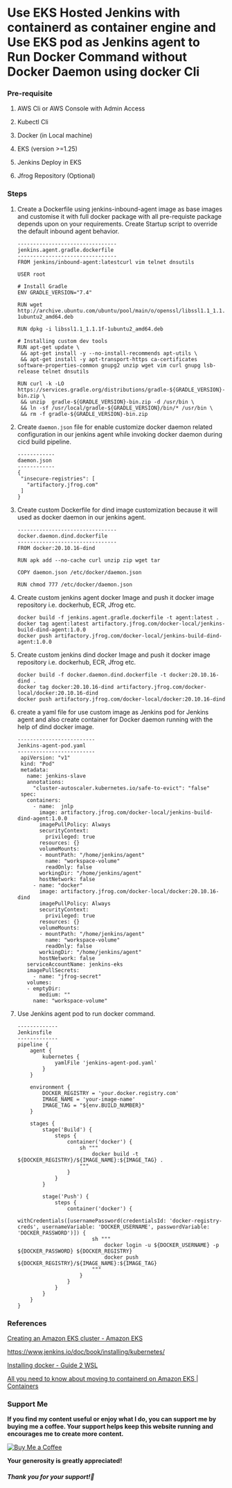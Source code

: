 # Use EKS Hosted Jenkins with containerd as container engine and Use EKS pod as Jenkins agent to Run Docker Command without Docker Daemon using docker Cli

### Pre-requisite

1. AWS Cli or AWS Console with Admin Access

2. Kubectl Cli 

3. Docker (in Local machine)

4. EKS (version >=1.25)

5. Jenkins Deploy in EKS

6. Jfrog Repository (Optional)

### Steps

1. Create a Dockerfile using jenkins-inbound-agent image as base images and customise it with full docker package with all pre-requiste package depends upon on your requirements. Create Startup script to override the default inbound agent behavior.

   ```
   --------------------------------
   jenkins.agent.gradle.dockerfile
   --------------------------------
   FROM jenkins/inbound-agent:latestcurl vim telnet dnsutils
   
   USER root
    
   # Install Gradle
   ENV GRADLE_VERSION="7.4"

   RUN wget http://archive.ubuntu.com/ubuntu/pool/main/o/openssl/libssl1.1_1.1.1f-1ubuntu2_amd64.deb

   RUN dpkg -i libssl1.1_1.1.1f-1ubuntu2_amd64.deb 
   
   # Installing custom dev tools 
   RUN apt-get update \
   	&& apt-get install -y --no-install-recommends apt-utils \
   	&& apt-get install -y apt-transport-https ca-certificates software-properties-common gnupg2 unzip wget vim curl gnupg lsb-release telnet dnsutils
   
   RUN curl -k -LO https://services.gradle.org/distributions/gradle-${GRADLE_VERSION}-bin.zip \ 
    && unzip  gradle-${GRADLE_VERSION}-bin.zip -d /usr/bin \
    && ln -sf /usr/local/gradle-${GRADLE_VERSION}/bin/* /usr/bin \
    && rm -f gradle-${GRADLE_VERSION}-bin.zip
   
   ```

2. Create `daemon.json` file for enable customize docker daemon related configuration in our jenkins agent while invoking docker daemon during cicd build pipeline.

   ```
   ------------
   daemon.json
   ------------
   {
    "insecure-registries": [
      "artifactory.jfrog.com"
    ]
   }
   
   ```

3. Create custom Dockerfile for dind image customization because it will used as docker daemon in our jenkins agent.
   
   ```
   --------------------------------
   docker.daemon.dind.dockerfile
   --------------------------------
   FROM docker:20.10.16-dind

   RUN apk add --no-cache curl unzip zip wget tar

   COPY daemon.json /etc/docker/daemon.json

   RUN chmod 777 /etc/docker/daemon.json
   
   ```

4. Create custom jenkins agent docker Image and push it docker image repository i.e. dockerhub, ECR, Jfrog etc.
   
   ```
   docker build -f jenkins.agent.gradle.dockerfile -t agent:latest . 
   docker tag agent:latest artifactory.jfrog.com/docker-local/jenkins-build-dind-agent:1.0.0
   docker push artifactory.jfrog.com/docker-local/jenkins-build-dind-agent:1.0.0

   ```

5. Create custom jenkins dind docker Image and push it docker image repository i.e. dockerhub, ECR, Jfrog etc.
   
   ```
   docker build -f docker.daemon.dind.dockerfile -t docker:20.10.16-dind . 
   docker tag docker:20.10.16-dind artifactory.jfrog.com/docker-local/docker:20.10.16-dind
   docker push artifactory.jfrog.com/docker-local/docker:20.10.16-dind

   ```

6. create a yaml file for use custom image as Jenkins pod for Jenkins agent and also create container for Docker daemon running with the help of dind docker image.
   
   ```
   -------------------------
   Jenkins-agent-pod.yaml
   -------------------------
    apiVersion: "v1"
    kind: "Pod"
    metadata:
      name: jenkins-slave
      annotations:
        "cluster-autoscaler.kubernetes.io/safe-to-evict": "false"
    spec:
      containers:
        - name:  jnlp
          image: artifactory.jfrog.com/docker-local/jenkins-build-dind-agent:1.0.0
          imagePullPolicy: Always
          securityContext:
            privileged: true
          resources: {} 
          volumeMounts:
          - mountPath: "/home/jenkins/agent"
            name: "workspace-volume"
            readOnly: false
          workingDir: "/home/jenkins/agent"
          hostNetwork: false
        - name: "docker"
          image: artifactory.jfrog.com/docker-local/docker:20.10.16-dind
          imagePullPolicy: Always
          securityContext:
            privileged: true
          resources: {}
          volumeMounts:
          - mountPath: "/home/jenkins/agent"
            name: "workspace-volume"
            readOnly: false
          workingDir: "/home/jenkins/agent"
          hostNetwork: false
      serviceAccountName: jenkins-eks
      imagePullSecrets:
        - name: "jfrog-secret"
      volumes:
      - emptyDir:
          medium: ""
        name: "workspace-volume"

   ```

4. Use Jenkins agent pod to run docker command.
   
   ```
   -------------
   Jenkinsfile
   -------------
   pipeline {
       agent {
           kubernetes {
               yamlFile 'jenkins-agent-pod.yaml'
           }
       }
   
       environment {
           DOCKER_REGISTRY = 'your.docker.registry.com'
           IMAGE_NAME = 'your-image-name'
           IMAGE_TAG = "${env.BUILD_NUMBER}"
       }
   
       stages {
           stage('Build') {
               steps {
                   container('docker') {
                       sh """
                           docker build -t ${DOCKER_REGISTRY}/${IMAGE_NAME}:${IMAGE_TAG} .
                       """
                   }
               }
           }
   
           stage('Push') {
               steps {
                   container('docker') {
                       withCredentials([usernamePassword(credentialsId: 'docker-registry-creds', usernameVariable: 'DOCKER_USERNAME', passwordVariable: 'DOCKER_PASSWORD')]) {
                           sh """
                               docker login -u ${DOCKER_USERNAME} -p ${DOCKER_PASSWORD} ${DOCKER_REGISTRY}
                               docker push ${DOCKER_REGISTRY}/${IMAGE_NAME}:${IMAGE_TAG}
                           """
                       }
                   }
               }
           }
       }
   }
   
   ```

### References

[Creating an Amazon EKS cluster - Amazon EKS](https://docs.aws.amazon.com/eks/latest/userguide/create-cluster.html)

https://www.jenkins.io/doc/book/installing/kubernetes/

[Installing docker - Guide 2 WSL](https://www.guide2wsl.com/docker/)

[All you need to know about moving to containerd on Amazon EKS | Containers](https://aws.amazon.com/blogs/containers/all-you-need-to-know-about-moving-to-containerd-on-amazon-eks/)



### Support Me

**If you find my content useful or enjoy what I do, you can support me by buying me a coffee. Your support helps keep this website running and encourages me to create more content.**

[![Buy Me a Coffee](https://www.buymeacoffee.com/assets/img/custom_images/orange_img.png)](https://www.buymeacoffee.com/sawanchokso)

**Your generosity is greatly appreciated!**

##### Thank you for your support!💚
